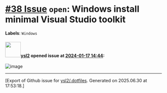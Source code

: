 # [\#38 Issue](https://github.com/ysl2/.dotfiles/issues/38) `open`: Windows install minimal Visual Studio toolkit
**Labels**: `Windows`


#### <img src="https://avatars.githubusercontent.com/u/39717545?u=3a56d7b47e1688f70c83e440ba0835f8d24c43e3&v=4" width="50">[ysl2](https://github.com/ysl2) opened issue at [2024-01-17 14:44](https://github.com/ysl2/.dotfiles/issues/38):

![image](https://user-images.githubusercontent.com/39717545/216550486-9b4b9b11-3342-4f65-9ed8-9724106e19e4.png)




-------------------------------------------------------------------------------



[Export of Github issue for [ysl2/.dotfiles](https://github.com/ysl2/.dotfiles). Generated on 2025.06.30 at 17:53:18.]
